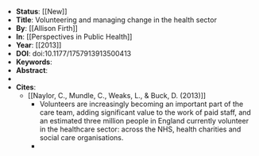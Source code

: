 - **Status**: [[New]]
- **Title**: Volunteering and managing change in the health sector
- **By**: [[Allison Firth]]
- **In**: [[Perspectives in Public Health]]
- **Year**: [[2013]]
- **DOI**: doi:10.1177/1757913913500413
- **Keywords**:
- **Abstract**:
-
- **Cites**:
	- [[Naylor, C., Mundle, C., Weaks, L., & Buck, D. (2013)]]
		- Volunteers are increasingly becoming an important part of the care team, adding significant value to the work of paid staff, and an estimated three million people in England currently volunteer in the healthcare sector: across the NHS, health charities and social care organisations.
		-